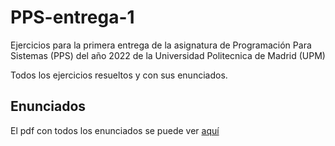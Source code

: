 # PPS-entrega-1
Ejercicios para la primera entrega de la asignatura de Programación Para Sistemas (PPS) del año 2022 de la Universidad Politecnica de Madrid (UPM)

Todos los ejercicios resueltos y con sus enunciados.

## Enunciados
El pdf con todos los enunciados se puede ver [aquí](https://github.com/aleexnager/PPS-entrega-1/blob/main/Entrega%201%20-%20Ejercicios%20Prácticos%20C%20PPS%202022_2023.pdf)
